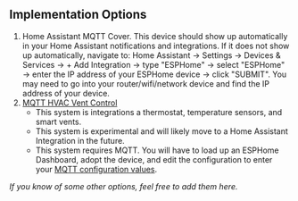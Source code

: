 ## Implementation Options

1. Home Assistant MQTT Cover. This device should show up automatically in your Home Assistant notifications and integrations. If it does not show up automatically, navigate to: Home Assistant -> Settings -> Devices & Services -> + Add Integration -> type "ESPHome" -> select "ESPHome" -> enter the IP address of your ESPHome device -> click "SUBMIT". You may need to go into your router/wifi/network device and find the IP address of your device.
2. [MQTT HVAC Vent Control](https://github.com/TonyBrobston/mqtt-hvac-vent-control)
    - This system is integrations a thermostat, temperature sensors, and smart vents.
    - This system is experimental and will likely move to a Home Assistant Integration in the future.
    - This system requires MQTT. You will have to load up an ESPHome Dashboard, adopt the device, and edit the configuration to enter your [MQTT configuration values](https://esphome.io/components/mqtt.html).


*If you know of some other options, feel free to add them here.*
